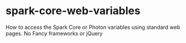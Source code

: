 # spark-core-web-variables
How to access the Spark Core or Photon variables using standard web pages. No Fancy frameworks or jQuery
